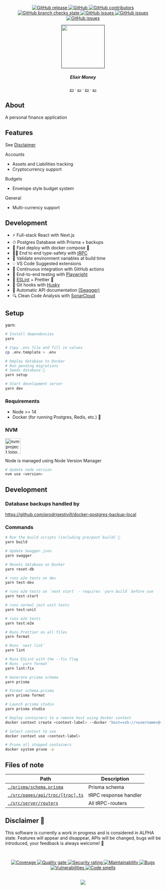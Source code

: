 <p align="center">
    <a href="https://github.com/HarrisFauntleroy/elixir.money/releases">
        <img alt="GitHub release" src="https://img.shields.io/github/package-json/v/HarrisFauntleroy/nextjs-starter?&style=for-the-badge">
    </a>
    <a href="/LICENSE">
        <img alt="GitHub" src="https://img.shields.io/github/license/HarrisFauntleroy/elixir.money?&style=for-the-badge">
    </a>
    <a href="https://github.com/HarrisFauntleroy/elixir.money/graphs/contributors">
        <img alt="GitHub contributors" src="https://img.shields.io/github/contributors-anon/HarrisFauntleroy/elixir.money?&style=for-the-badge">
    </a>
    <a href="https://github.com/HarrisFauntleroy/elixir.money/actions">
        <img alt="GitHub branch checks state" src="https://img.shields.io/github/checks-status/HarrisFauntleroy/elixir.money/main?&style=for-the-badge">
    </a>
    <a href="https://github.com/HarrisFauntleroy/elixir.money/issues?q=is%3Aopen+is%3Aissue">
        <img alt="GitHub issues" src="https://img.shields.io/github/issues/HarrisFauntleroy/elixir.money?&style=for-the-badge">
    </a>
		    <a href="https://github.com/HarrisFauntleroy/elixir.money/issues?q=is%3Aopen+is%3Aissue">
        <img alt="GitHub issues" src="https://img.shields.io/github/last-commit/HarrisFauntleroy/elixir.money?&style=for-the-badge">
    </a>
        </a>
		    <a href="https://github.com/HarrisFauntleroy/elixir.money/issues?q=is%3Aopen+is%3Aissue">
        <img alt="GitHub issues" src="https://img.shields.io/github/commit-activity/w/HarrisFauntleroy/elixir.money?&style=for-the-badge">
    </a>
</p>

<!-- [![unit-test](https://github.com/HarrisFauntleroy/elixir.money/actions/workflows/unit.yaml/badge.svg)](https://github.com/HarrisFauntleroy/elixir.money/actions/workflows/unit.yaml)

[![e2e-test](https://github.com/HarrisFauntleroy/elixir.money/actions/workflows/e2e.yml/badge.svg)](https://github.com/HarrisFauntleroy/elixir.money/actions/workflows/e2e.yml) -->

<div align="center">
    <a href="">
        <img src="https://github.com/HarrisFauntleroy/elixir.money/blob/main/public/images/logo.png?raw=true" alt="" height="140" />
    </a>
    <h5 align="center">
        Elixir Money
    </h5>
    <p align="center">
        <a target="_blank" href="">💵</a>
          &middot;
        <a target="_blank" href="">💷</a>
          &middot;
        <a target="_blank" href="">💴</a>
          &middot;
        <a target="_blank" href="">💶</a>
    </p>
</div>

## **About**

A personal finance application

## **Features**

See [Disclaimer](#disclaimer-🚨)

Accounts

<ul>
  <li>Assets and Liabilities tracking</li>
  <li>Cryptocurrency support</li>
</ul>

Budgets

<ul>
  <li>Envelope style budget system</li>
</ul>

General

<ul>
  <li>Multi-currency support</li>
</ul>

## **Development**

- ⚡ Full-stack React with Next.js
- ⏱ Postgres Database with Prisma + backups
- 🚀 Fast deploy with docker compose 🐳
- 🧙‍♂️ End to end type-safety with [tRPC](https://trpc.io)
- 🔐 Validate environment variables at build time
- 💡 VS Code Suggested extensions
- 💖 Continuous integration with GitHub actions
- 🧪 End-to-end testing with [Playwright](https://playwright.dev/)
- 🎨 [ESLint](https://eslint.org) + Prettier 💅
- 🐶 Git hooks with [Husky](https://www.npmjs.com/package/husky)
- 📜 Automatic API documentation [(Swagger)](https://swagger.io/solutions/api-documentation/)
- 🔍 Clean Code Analysis with [SonarCloud](https://sonarcloud.io)

## Setup

yarn:

```sh
# Install dependencies
yarn

# Copy .env file and fill in values
cp .env.template > .env

# Deploy database to Docker
# Run pending migrations
# Seeds database 🌱
yarn setup

# Start development server
yarn dev
```

### Requirements

- Node >= 14
- Docker (for running Postgres, Redis, etc.) 🐳

### NVM

<a href="https://github.com/nvm-sh/logos"><img alt="nvm project logo" src="https://raw.githubusercontent.com/nvm-sh/logos/HEAD/nvm-logo-color.svg" height="50" /></a>

Node is managed using Node Version Manager

```sh
# Update node version
nvm use <version>
```

## Development

### Database backups handled by

https://github.com/prodrigestivill/docker-postgres-backup-local

### Commands

```sh
# Run the build scripts (including pre/post build) 🔨
yarn build

# Update Swagger.json
yarn swagger

# Resets database on Docker
yarn reset-db

# runs e2e tests on dev
yarn test-dev

# runs e2e tests on `next start` - requires `yarn build` before use
yarn test-start

# runs normal jest unit tests
yarn test:unit

# runs e2e tests
yarn test:e2e

# Runs Prettier on all files
yarn format

# Runs `next lint`
yarn lint

# Runs ESLint with the --fix flag
# Runs `yarn format`
yarn lint:fix

# Generate prisma schema
yarn prisma

# Format schema.prisma
yarn prisma format

# Launch prisma studio
yarn prisma studio

# Deploy containers to a remote host using docker context
docker context create <context-label> --docker "host=ssh://<username>@<address>"

# Select context to use
docker context use <context-label>

# Prune all stopped containers
docker system prune -a
```

## Files of note

<table>
  <thead>
    <tr>
      <th>Path</th>
      <th>Description</th>
    </tr>
  </thead>
  <tbody>
    <tr>
      <td><a href="./prisma/schema.prisma"><code>./prisma/schema.prisma</code></a></td>
      <td>Prisma schema</td>
    </tr>
    <tr>
      <td><a href="./src/pages/api/trpc/[trpc].ts"><code>./src/pages/api/trpc/[trpc].ts</code></a></td>
      <td>tRPC response handler</td>
    </tr>
    <tr>
      <td><a href="./src/server/routers"><code>./src/server/routers</code></a></td>
      <td>All tRPC-routers</td>
    </tr>
  </tbody>
</table>

<!-- DISCLAIMER -->

## Disclaimer 🚨

This software is currently a work in progress and is considered in ALPHA state. Features will appear and disappear, APIs will be changed, bugs will be introduced, your feedback is always welcome! 🚧

<br />

<p align="center">
	<a href="https://sonarcloud.io/summary/new_code?id=HarrisFauntleroy_elixir.money">
	    <img alt="Coverage" src="https://sonarcloud.io/api/project_badges/measure?project=HarrisFauntleroy_elixir.money&metric=coverage">
	</a>
	<a href="https://sonarcloud.io/summary/new_code?id=HarrisFauntleroy_elixir.money">
	    <img alt="Quality gate" src="https://sonarcloud.io/api/project_badges/measure?project=HarrisFauntleroy_elixir.money&metric=alert_status">
	</a>
	<a href="https://sonarcloud.io/summary/new_code?id=HarrisFauntleroy_elixir.money">
	    <img alt="Security rating" src="https://sonarcloud.io/api/project_badges/measure?project=HarrisFauntleroy_elixir.money&metric=security_rating">
	</a>
	<a href="https://sonarcloud.io/summary/new_code?id=HarrisFauntleroy_elixir.money">
	    <img alt="Maintainability" src="https://sonarcloud.io/api/project_badges/measure?project=HarrisFauntleroy_elixir.money&metric=sqale_rating">
	</a>
	<a href="https://sonarcloud.io/summary/new_code?id=HarrisFauntleroy_flower-shop ">
	    <img alt="Bugs" src="https://sonarcloud.io/api/project_badges/measure?project=HarrisFauntleroy_flower-shop&metric=bugs">
	</a>
	<a href="https://sonarcloud.io/summary/new_code?id=HarrisFauntleroy_flower-shop">
	    <img alt="Vulnerabilities" src="https://sonarcloud.io/api/project_badges/measure?project=HarrisFauntleroy_elixir.money&metric=vulnerabilities">
	</a>
	<a href="https://sonarcloud.io/summary/new_code?id=HarrisFauntleroy_elixir.money">
	    <img alt="Code smells" src="https://sonarcloud.io/api/project_badges/measure?project=HarrisFauntleroy_elixir.money&metric=code_smells">
	</a>
</p>

<br />

<div align="center">
    <img src="https://forthebadge.com/images/badges/built-with-love.svg" />
</div>
